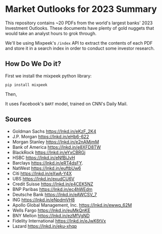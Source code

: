 # Market Outlooks for 2023 Summary

This repository contains ~20 PDFs from the world's largest banks' 2023 Investment Outlooks. These documents have plenty of gold nuggets that would take an analyst hours to grok through.

We'll be using Mixpeek's `/index` API to extract the contents of each PDF and store it in a search index in order to conduct some investor research.

## How Do We Do it?

First we install the mixpeek python library:

`pip install mixpeek`

Then,

It uses Facebook's `BART` model, trained on CNN's Daily Mail.

## Sources

- Goldman Sachs https://lnkd.in/eKzF_2K4
- J.P. Morgan https://lnkd.in/eHb6-622
- Morgan Stanley https://lnkd.in/e2nAMjmM
- Bank of America https://lnkd.in/e8XFD8TW
- BlackRock https://lnkd.in/eYxCBRGj
- HSBC https://lnkd.in/eNfBiJvH
- Barclays https://lnkd.in/eRT4dsFY.
- NatWest https://lnkd.in/euftbUw6
- Citi https://lnkd.in/eXwA-Y4X
- UBS https://lnkd.in/exudCU6V
- Credit Suisse https://lnkd.in/e4CEK5NZ
- BNP Paribas https://lnkd.in/ec4hWEdm
- Deutsche Bank https://lnkd.in/eAWCSV_7
- ING https://lnkd.in/eNpdmVH8
- Apollo Global Management, Inc. https://lnkd.in/ewwq_62M
- Wells Fargo https://lnkd.in/euMkQnKE
- BNY Mellon https://lnkd.in/ezMfVgND
- Fidelity International https://lnkd.in/eJwK6tVx
- Lazard https://lnkd.in/eku-xhqp
